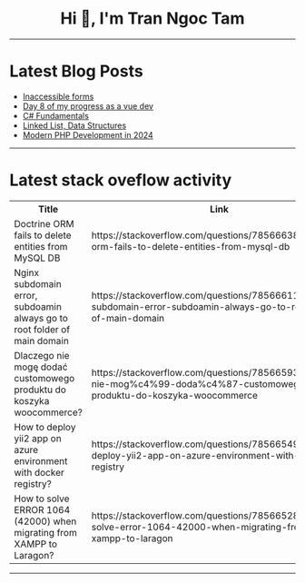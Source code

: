 <h1 align="center">Hi 👋, I'm Tran Ngoc Tam</h1>

---

# Latest Blog Posts 
<!-- BLOG-POST-LIST:START -->
- [Inaccessible forms](https://dev.to/emmadawsondev/inaccessible-forms-47f6)
- [Day 8 of my progress as a vue dev](https://dev.to/zain725342/day-8-of-my-progress-as-a-vue-dev-2g8a)
- [C# Fundamentals](https://dev.to/suneeh/c-fundamentals-3n08)
- [Linked List, Data Structures](https://dev.to/harshm03/linked-list-data-structures-4i35)
- [Modern PHP Development in 2024](https://dev.to/lunamiller/modern-php-development-in-2024-45jd)
<!-- BLOG-POST-LIST:END -->

---

# Latest stack oveflow activity
<table>
  <tr><th>Title</th><th>Link</th></tr>
  <!-- STACKOVERFLOW:START --><tr><td>Doctrine ORM fails to delete entities from MySQL DB</td><td>https://stackoverflow.com/questions/78566638/doctrine-orm-fails-to-delete-entities-from-mysql-db</td></tr><tr><td>Nginx subdomain error, subdoamin always go to root folder of main domain</td><td>https://stackoverflow.com/questions/78566611/nginx-subdomain-error-subdoamin-always-go-to-root-folder-of-main-domain</td></tr><tr><td>Dlaczego nie mogę dodać customowego produktu do koszyka woocommerce?</td><td>https://stackoverflow.com/questions/78566593/dlaczego-nie-mog%c4%99-doda%c4%87-customowego-produktu-do-koszyka-woocommerce</td></tr><tr><td>How to deploy yii2 app on azure environment with docker registry?</td><td>https://stackoverflow.com/questions/78566549/how-to-deploy-yii2-app-on-azure-environment-with-docker-registry</td></tr><tr><td>How to solve ERROR 1064 &lpar;42000&rpar; when migrating from XAMPP to Laragon?</td><td>https://stackoverflow.com/questions/78566528/how-to-solve-error-1064-42000-when-migrating-from-xampp-to-laragon</td></tr><!-- STACKOVERFLOW:END -->
</table>

---



